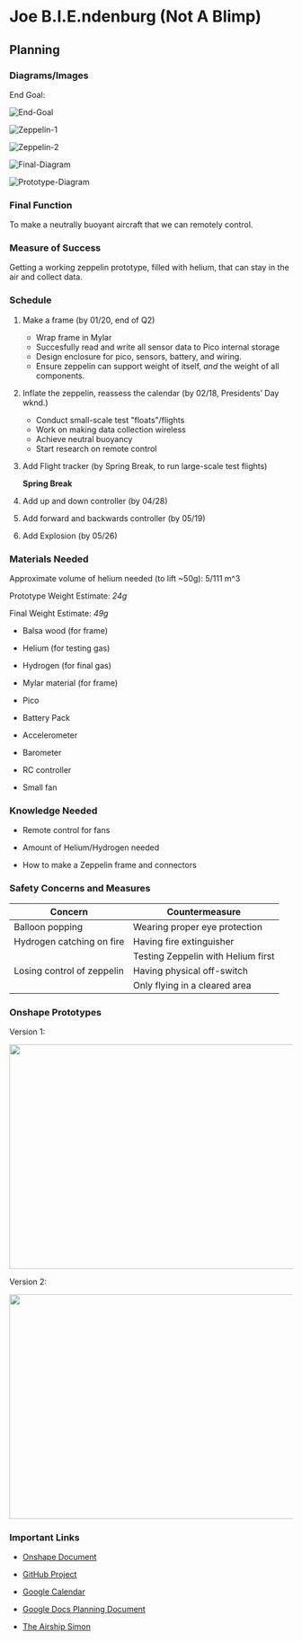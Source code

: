 # Joe B.I.E.ndenburg (Not A Blimp)

## Planning

### Diagrams/Images

End Goal:

![End-Goal](/Images/End-Goal_thumb.jpg)

![Zeppelin-1](/Images/Zeppelin-1_thumb.png)

![Zeppelin-2](/Images/Zeppelin-2_thumb.png)

![Final-Diagram](/Images/Final-Diagram_thumb.png)

![Prototype-Diagram](/Images/Protoype-Diagram.png)

### Final Function

To make a neutrally buoyant aircraft that we can remotely control.

### Measure of Success

Getting a working zeppelin prototype, filled with helium, that can stay in the air and collect data.

### Schedule

1. Make a frame (by 01/20, end of Q2)

   - Wrap frame in Mylar
   - Succesfully read and write all sensor data to Pico internal storage
   - Design enclosure for pico, sensors, battery, and wiring.
   - Ensure zeppelin can support weight of itself, _and_ the weight of all components.

2. Inflate the zeppelin, reassess the calendar (by 02/18, Presidents’ Day wknd.)

   - Conduct small-scale test "floats"/flights
   - Work on making data collection wireless
   - Achieve neutral buoyancy
   - Start research on remote control

3. Add Flight tracker (by Spring Break, to run large-scale test flights)

   **Spring Break**

4. Add up and down controller (by 04/28)

5. Add forward and backwards controller (by 05/19)

6. Add Explosion (by 05/26)

### Materials Needed

Approximate volume of helium needed (to lift ~50g): 5/111 m^3

Prototype Weight Estimate: _24g_

Final Weight Estimate: _49g_

- Balsa wood (for frame)

- Helium (for testing gas)

- Hydrogen (for final gas)

- Mylar material (for frame)

- Pico

- Battery Pack

- Accelerometer

- Barometer

- RC controller

- Small fan

### Knowledge Needed

- Remote control for fans

- Amount of Helium/Hydrogen needed

- How to make a Zeppelin frame and connectors

### Safety Concerns and Measures

| Concern                    | Countermeasure                     |
| -------------------------- | ---------------------------------- |
| Balloon popping            | Wearing proper eye protection      |
| Hydrogen catching on fire  | Having fire extinguisher           |
|                            | Testing Zeppelin with Helium first |
| Losing control of zeppelin | Having physical off-switch         |
|                            | Only flying in a cleared area      |

### Onshape Prototypes

Version 1:

<img src="Images/CAD-V1.png" width="700" height="400" />

Version 2:

<img src="Images/4-Section.png" width="700" height="400" />

### Important Links

- [Onshape Document](https://cvilleschools.onshape.com/documents/03b6c87fd63f0cfe1abe3b9f/w/c0d37a57fae264806faea58d/e/7c19cf524fd815255116abdc?configuration=List_wWFAFNsKWOodkj%3DScaled&renderMode=0&uiState=6399dc968ac0e521296a31f0)

- [GitHub Project](https://github.com/users/bwright70/projects/3/views/1)

- [Google Calendar](https://calendar.google.com/calendar/u/0?cid=Y183NjVlMGIwODRhZmYwMWQ0NTk1NTc3YmI5MDZjMWQ5NDFhNjE2MzUxOGFiZTYzMDM4MWMxNWQwMjBiYjgxNDliQGdyb3VwLmNhbGVuZGFyLmdvb2dsZS5jb20)

- [Google Docs Planning Document](https://docs.google.com/document/d/1Qct2rjEhtyD-eSzZsQ66V3ohhlDkUk79MRwbGKh-5P4/edit?usp=sharing)

- [The Airship Simon](http://www.znuerb.com/Simon/construc.html)
